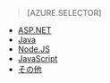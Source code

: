 > [AZURE.SELECTOR]
- [ASP.NET](../articles/application-insights/app-insights-asp-net.md)
- [Java](../articles/application-insights/app-insights-java-get-started.md)
- [Node.JS](../articles/application-insights/app-insights-nodejs.md)
- [JavaScript](../articles/application-insights/app-insights-javascript.md)
- [その他](../articles/application-insights/app-insights-platforms.md)

<!---HONumber=AcomDC_0608_2016-->